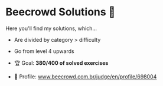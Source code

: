 # Beecrowd Solutions 🐝

Here you'll find my solutions, which...

* Are divided by category > difficulty
* Go from level 4 upwards

* 🏆 Goal: **380/400 of solved exercises** 
* 👤 Profile: www.beecrowd.com.br/judge/en/profile/698004
